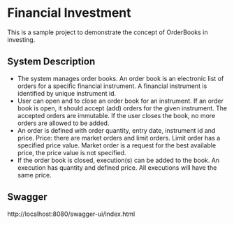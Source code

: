 # Financial Investment

This is a sample project to demonstrate the concept of OrderBooks in investing.

## System Description

- The system manages order books. An order book is an electronic list of orders for a specific financial instrument. A financial instrument is identified by unique instrument id.
- User can open and to close an order book for an instrument. If an order book is open, it should accept (add) orders for the given instrument. The accepted orders are immutable. If the user closes the book, no more orders are allowed to be added. 
- An order is defined with order quantity, entry date, instrument id and price. Price: there are market orders and limit orders. Limit order has a specified price value. Market order is a request for the best available price, the price value is not specified. 
- If the order book is closed, execution(s) can be added to the book. An execution has quantity and defined price. All executions will have the same price.

## Swagger

http://localhost:8080/swagger-ui/index.html
